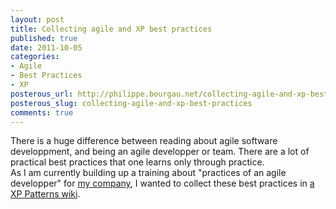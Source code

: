 ```yaml
---
layout: post
title: Collecting agile and XP best practices
published: true
date: 2011-10-05
categories:
- Agile
- Best Practices
- XP
posterous_url: http://philippe.bourgau.net/collecting-agile-and-xp-best-practices
posterous_slug: collecting-agile-and-xp-best-practices
comments: true
---
```

<p>There is a huge difference between reading about agile software developpment, and being an agile developper or team. There are a lot of practical best practices that one learns only through practice.<br />As I am currently building up a training about "practices of an agile developper" for <a href="http://www.keyconsulting.fr/" title="Key Consulting">my company</a>, I wanted to collect these best practices in <a href="https://github.com/philou/XP-Patterns/wiki" title="a wiki in github">a XP Patterns wiki</a>.</p>
